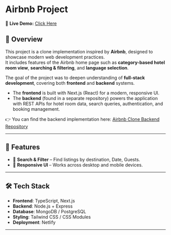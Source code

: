 # Airbnb Project

🔗 **Live Demo:** [Click Here](https://illustrious-custard-d38780.netlify.app/)

## 📌 Overview
This project is a clone implementation inspired by **Airbnb**, designed to showcase modern web development practices.  
It includes features of the Airbnb home page such as **category-based hotel room view**, **searching & filtering**, and **language selection**.  

The goal of the project was to deepen understanding of **full-stack development**, covering both **frontend** and **backend** systems.  
- The **frontend** is built with Next.js (React) for a modern, responsive UI.  
- The **backend** (found in a separate repository) powers the application with REST APIs for hotel room data, search queries, authentication, and booking management.  

👉 You can find the backend implementation here: [Airbnb Clone Backend Repository](https://github.com/Efter-26/Airbnb_Clone_backend)  

---

## 🚀 Features
- 🔎 **Search & Filter** – Find listings by destination, Date, Guests.    
- 📱 **Responsive UI** – Works across desktop and mobile devices.  

---

## 🛠️ Tech Stack
- **Frontend**: TypeScript, Next.js  
- **Backend**: Node.js + Express  
- **Database**: MongoDB / PostgreSQL    
- **Styling**: Tailwind CSS / CSS Modules  
- **Deployment**: Netlify  

---